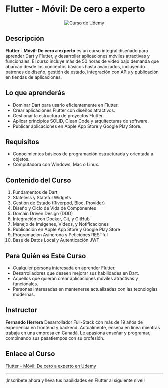 # Flutter - Móvil: De cero a experto

<div align="center">
  <a href="https://www.udemy.com/course/flutter-cero-a-experto/">
    <img src="https://img-c.udemycdn.com/course/750x422/5132066_04b4_3.jpg" alt="Curso de Udemy">
  </a>
</div>

## Descripción
**Flutter - Móvil: De cero a experto** es un curso integral diseñado para aprender Dart y Flutter, y desarrollar aplicaciones móviles atractivas y funcionales. El curso incluye más de 50 horas de video bajo demanda que abarcan desde los conceptos básicos hasta avanzados, incluyendo patrones de diseño, gestión de estado, integración con APIs y publicación en tiendas de aplicaciones.

## Lo que aprenderás
- Dominar Dart para usarlo eficientemente en Flutter.
- Crear aplicaciones Flutter con diseños atractivos.
- Gestionar la estructura de proyectos Flutter.
- Aplicar principios SOLID, Clean Code y arquitecturas de software.
- Publicar aplicaciones en Apple App Store y Google Play Store.

## Requisitos
- Conocimientos básicos de programación estructurada y orientada a objetos.
- Computadora con Windows, Mac o Linux.

## Contenido del Curso
1. Fundamentos de Dart
2. Stateless y Stateful Widgets
3. Gestión de Estado (Riverpod, Bloc, Provider)
4. Diseño y Ciclo de Vida de Componentes
5. Domain Driven Design (DDD)
6. Integración con Docker, Git, y GitHub
7. Manejo de Imágenes, Videos, y Notificaciones
8. Publicación en Apple App Store y Google Play Store
9. Programación Asíncrona y Peticiones RESTful
10. Base de Datos Local y Autenticación JWT

## Para Quién es Este Curso
- Cualquier persona interesada en aprender Flutter.
- Desarrolladores que deseen mejorar sus habilidades en Dart.
- Aquellos que quieran crear aplicaciones móviles atractivas y funcionales.
- Personas interesadas en mantenerse actualizadas con las tecnologías modernas.

## Instructor
**Fernando Herrera**
Desarrollador Full-Stack con más de 19 años de experiencia en frontend y backend. Actualmente, enseña en línea mientras trabaja en una empresa en Canadá. Le apasiona enseñar y programar, combinando sus pasatiempos con su profesión.

## Enlace al Curso
[Flutter - Móvil: De cero a experto en Udemy](https://www.udemy.com/course/flutter-cero-a-experto/)

---

¡Inscríbete ahora y lleva tus habilidades en Flutter al siguiente nivel!
